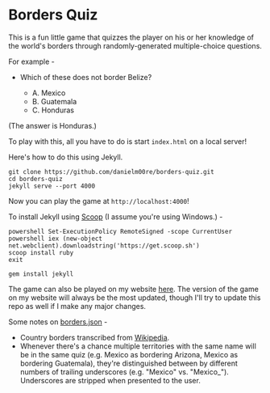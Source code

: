 # Borders Quiz 

This is a fun little game that quizzes the player on his or her knowledge of the world's borders through randomly-generated multiple-choice questions.

For example -

* Which of these does not border Belize?

    * A. Mexico
    * B. Guatemala
    * C. Honduras

(The answer is Honduras.)

To play with this, all you have to do is start `index.html` on a local server!

Here's how to do this using Jekyll.

```
git clone https://github.com/danielm00re/borders-quiz.git
cd borders-quiz
jekyll serve --port 4000
```

Now you can play the game at `http://localhost:4000`!

To install Jekyll using [Scoop](http://scoop.sh) (I assume you're using Windows.) -

```
powershell Set-ExecutionPolicy RemoteSigned -scope CurrentUser
powershell iex (new-object net.webclient).downloadstring('https://get.scoop.sh')
scoop install ruby
exit
```

```
gem install jekyll
```

The game can also be played on my website [here](http://danielmoore.us/borders-quiz). The version of the game on my website will always be the most updated, though I'll try to update this repo as well if I make any major changes.

Some notes on [borders.json](/borders-quiz/json/borders.json) -

* Country borders transcribed from [Wikipedia](https://en.wikipedia.org/wiki/List_of_countries_and_territories_by_land_and_maritime_borders).
* Whenever there's a chance multiple territories with the same name will be in the same quiz (e.g. Mexico as bordering Arizona, Mexico as bordering Guatemala), they're distinguished between by different numbers of trailing underscores (e.g. "Mexico" vs. "Mexico_"). Underscores are stripped when presented to the user.